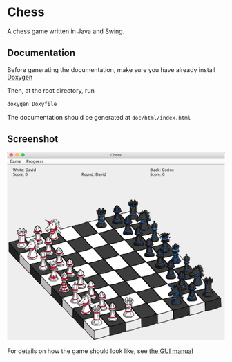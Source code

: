 # Chess

A chess game written in Java and Swing.

## Documentation

Before generating the documentation, make sure you have already install [Doxygen](http://www.stack.nl/~dimitri/doxygen/)

Then, at the root directory, run

```bash
doxygen Doxyfile
```

The documentation should be generated at `doc/html/index.html`

## Screenshot

![Initial Game Board](./screenshot.png)

For details on how the game should look like, see [the GUI manual](./manual/manual.pdf)
